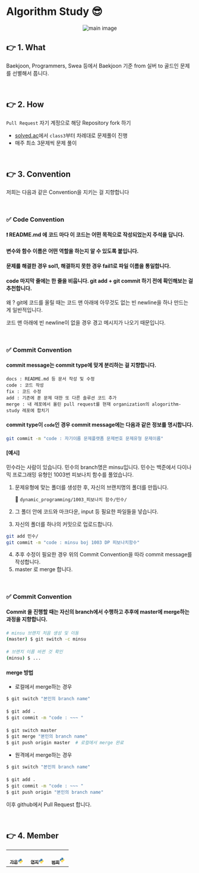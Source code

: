 # Algorithm Study 😎
<div align = "center">
<img src="./README.assets/img.gif" alt="main image">
</div>


## 👉 1. What
Baekjoon, Programmers, Swea 등에서 Baekjoon 기준 from 실버 to 골드인 문제를 선별해서 풉니다. 

<br>

## 👉 2.  How

`Pull Request` 자기 계정으로 해당 Repository fork 하기

- [solved.ac](https://solved.ac/)에서 `class3`부터 차례대로 문제풀이 진행
- 매주 최소 3문제씩 문제 풀이

<br>

## 👉 3. Convention
저희는 다음과 같은 Convention을 지키는 걸 지향합니다

<br>

### ✅  Code Convention

#### ❗ README.md 에 코드 마다 이 코드는 **어떤 목적**으로 작성되었는지 주석을 답니다.
#### 변수와 함수 이름은 어떤 역할을 하는지 알 수 있도록 붙입니다.

#### 문제를 해결한 경우 sol1, 해결하지 못한 경우 fail1로 파일 이름을 통일합니다.

#### code 마지막 줄에는 한 줄을 비웁니다. git add + git commit 하기 전에 확인해보는 걸 추천합니다.

왜 ? git에 코드를 올릴 때는 코드 맨 아래에 아무것도 없는 빈 newline을 하나 만드는 게 일반적입니다.

코드 맨 아래에 빈 newline이 없을 경우 경고 메시지가 나오기 때문입니다.



<br>



### ✅ Commit Convention

#### commit message는 commit type에 맞게 분리하는 걸 지향합니다.
```
docs : README.md 등 문서 작성 및 수정
code : 코드 작성
fix : 코드 수정
add : 기존에 푼 문제 대한 또 다른 솔루션 코드 추가
merge : 내 레포에서 올린 pull request를 현재 organization의 alogorithm-study 레포에 합치기
```
#### commit type이 `code`인 경우 commit message에는 다음과 같은 정보를 명시합니다.

```bash
git commit -m "code : 자기이름 문제플랫폼 문제번호 문제유형 문제이름"  
```
#### [예시]

민수라는 사람이 있습니다. 민수의 branch명은 minsu입니다. 민수는 백준에서 다이나믹 프로그래밍 유형인 1003번 피보나치 함수를 풀었습니다.

1. 문제유형에 맞는 폴더를 생성한 후, 자신의 브랜치명의 폴더를 만듭니다.

   📁 `dynamic_programming/1003_피보나치 함수/민수/`

2. 그 폴더 안에 코드와 마크다운, input 등 필요한 파일들을 넣습니다.
3. 자신의 폴더를 하나의 커밋으로 업로드합니다.

```bash
git add 민수/
git commit -m "code : minsu boj 1003 DP 피보나치함수"
```
4. 추후 수정이 필요한 경우 위의 Commit Convention을 따라 commit message를 작성합니다.
5. master 로 merge 합니다.
<br>

### ✅ Commit Convention
#### Commit 을 진행할 때는 자신의 branch에서 수행하고 추후에 master에 merge하는 과정을 지향합니다.
```bash
# minsu 브랜치 처음 생성 및 이동
(master) $ git switch -c minsu

# 브랜치 이름 바뀐 것 확인
(minsu) $ ...
```



#### merge 방법

- 로컬에서 merge하는 경우

```bash
$ git switch "본인의 branch name"

$ git add .
$ git commit -m "code : ~~~ "

$ git switch master
$ git merge "본인의 branch name"
$ git push origin master  # 로컬에서 merge 완료
```



- 원격에서 merge하는 경우

```bash
$ git switch "본인의 branch name"

$ git add .
$ git commit -m "code : ~~~ "
$ git push origin "본인의 branch name"
```

이후 github에서 Pull Request 합니다.

<br>

## 👉 4. Member

<div align = "center">
<table>
  <tr>
    <td width="30%" align="center"><a href="https://github.com/Gyagya00"><img src="https://avatars.githubusercontent.com/u/35443131?v=4" width="100px;" alt=""/><br /><sub><b>가은</b><img src="https://raw.githubusercontent.com/devicons/devicon/master/icons/python/python-original.svg" alt="python" width="15" height="15"/></sub></a><br /></td>
    <td width="30%" align="center"><a href="https://github.com/yeonjii"><img src="https://avatars.githubusercontent.com/u/77573938?v=4" width="100px;" alt=""/><br /><sub><b>연지</b><img src="https://raw.githubusercontent.com/devicons/devicon/master/icons/python/python-original.svg" alt="python" width="15" height="15"/></sub></a><br /></td>
    <td width="30%" align="center"><a href="https://github.com/ssabum"><img src="https://avatars.githubusercontent.com/u/77424000?v=4" width="100px;" alt=""/><br /><sub><b>범희</b></sub><img src="https://raw.githubusercontent.com/devicons/devicon/master/icons/python/python-original.svg" alt="python" width="15" height="15"/></a><br /></td>
  </tr>
</table>
</div>

